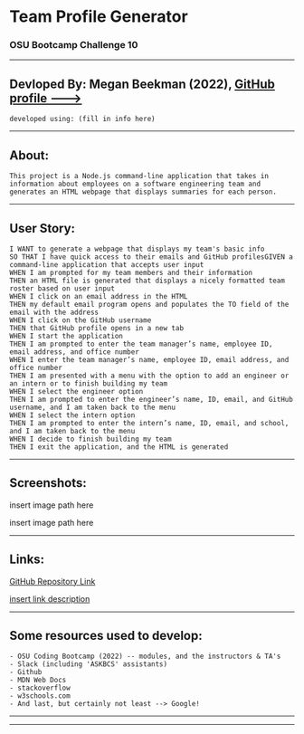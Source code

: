 # Team Profile Generator
### OSU Bootcamp Challenge 10
---------------------------------------------------
## Devloped By: Megan Beekman (2022), [GitHub profile --->](https://github.com/meganbeek98)
    developed using: (fill in info here)

---------------------------------------------------

## About: <br>
    This project is a Node.js command-line application that takes in information about employees on a software engineering team and generates an HTML webpage that displays summaries for each person.

---------------------------------------------------

## User Story: <br>
    I WANT to generate a webpage that displays my team's basic info
    SO THAT I have quick access to their emails and GitHub profilesGIVEN a command-line application that accepts user input
    WHEN I am prompted for my team members and their information
    THEN an HTML file is generated that displays a nicely formatted team roster based on user input
    WHEN I click on an email address in the HTML
    THEN my default email program opens and populates the TO field of the email with the address
    WHEN I click on the GitHub username
    THEN that GitHub profile opens in a new tab
    WHEN I start the application
    THEN I am prompted to enter the team manager’s name, employee ID, email address, and office number
    WHEN I enter the team manager’s name, employee ID, email address, and office number
    THEN I am presented with a menu with the option to add an engineer or an intern or to finish building my team
    WHEN I select the engineer option
    THEN I am prompted to enter the engineer’s name, ID, email, and GitHub username, and I am taken back to the menu
    WHEN I select the intern option
    THEN I am prompted to enter the intern’s name, ID, email, and school, and I am taken back to the menu
    WHEN I decide to finish building my team
    THEN I exit the application, and the HTML is generated

-----------------------------------------------------

## Screenshots: <br>

<img>insert image path here</img>

<img>insert image path here</img>

---------------------------------------------------

## Links: <br>

[GitHub Repository Link](https://github.com/meganbeek98/team-profile-generator.git)

[insert link description](insert-actual-link-here)

----------------------------------------------------

## Some resources used to develop: <br>
    - OSU Coding Bootcamp (2022) -- modules, and the instructors & TA's
    - Slack (including 'ASKBCS' assistants)
    - Github
    - MDN Web Docs
    - stackoverflow
    - w3schools.com
    - And last, but certainly not least --> Google!

----------------------------------------------------
----------------------------------------------------